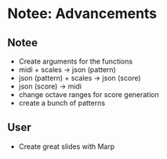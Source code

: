 # Notee: Advancements

## Notee

- Create arguments for the functions
- midi + scales -> json (pattern)
- json (pattern) + scales -> json (score)
- json (score) -> midi
- change octave ranges for score generation
- create a bunch of patterns

## User
- Create great slides with Marp